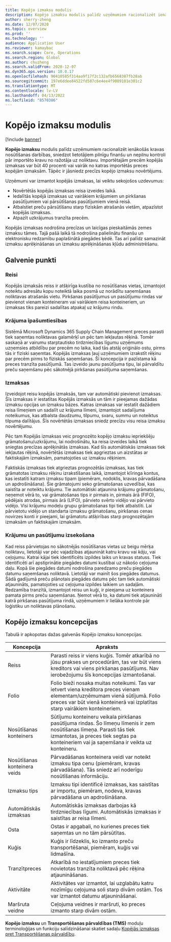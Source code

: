 ```yaml
---
title: Kopējo izmaksu modulis
description: Kopējo izmaksu modulis palīdz uzņēmumiem racionalizēt ienākošās kravas nosūtīšanas darbības, sniedzot lietotājiem pilnīgu finanšu un nepilnu kontroli pār importēto kravu no ražotāja uz noliktavu.
author: sherry-zheng
ms.date: 12/07/2020
ms.topic: overview
ms.prod: ''
ms.technology: ''
audience: Application User
ms.reviewer: kamaybac
ms.search.scope: Core, Operations
ms.search.region: Global
ms.author: chuzheng
ms.search.validFrom: 2020-12-07
ms.dyn365.ops.version: 10.0.17
ms.openlocfilehash: 90410585f314aa9f17f2c132afb6568307fb28ab
ms.sourcegitcommit: 197e6ddee84522fd587c6e4ee4f9089101e301c2
ms.translationtype: MT
ms.contentlocale: lv-LV
ms.lasthandoff: 04/13/2022
ms.locfileid: "8570386"
---
```

# <a name="landed-cost-module"></a>Kopējo izmaksu modulis

[!include [banner](../../includes/banner.md)]

**Kopējo izmaksu** modulis palīdz uzņēmumiem racionalizēt ienākošās kravas nosūtīšanas darbības, sniedzot lietotājiem pilnīgu finanšu un nepilnu kontroli pār importēto kravu no ražotāja uz noliktavu. Importētajām precēm kopējās izmaksas var būt 40 procenti vai vairāk no katras importētās preces kopējām izmaksām. Tāpēc ir jāsniedz precīzs kopējo izmaksu novērtējums.

Uzņēmumi var izmantot kopējās izmaksas, lai veiktu sekojošos uzdevumus:

- Novērtētās kopējās izmaksas reisa izveides laikā.
- Iedalītās kopējā izmaksas uz vairākiem krājumiem un pirkšanas pasūtījumiem vai pārsūtīšanas pasūtījumiem vienā reisā.
- Atbalstiet preču pārsūtīšanu starp fiziskām atrašanās vietām, atpazīstot kopējās izmaksas.
- Atpazīt uzkrājumus tranzīta precēm.

Kopējās izmaksas nodrošina precīzas un laicīgas pieskaitāmās zemes izmaksu tāmes. Tajā pašā laikā tā nodrošina palielinātu finanšu un elektronisku redzamību paplašinātā piegādes ķēdē. Tas arī palīdz samazināt izmaksu aprēķināšanas un izmaksu aprēķināšanas kļūdu administrēšanu.

## <a name="highlights"></a>Galvenie punkti

### <a name="voyages"></a>Reisi

Kopējās izmaksās reiss ir atšķirīga kustība no nosūtīšanas vietas, izmantojot noteiktu adresātu kopu noteiktā laika posmā uz norādītu saņemšanas noliktavas atrašanās vietu. Pirkšanas pasūtījumus un pasūtījumu rindas var pievienot vienam konteineram vai vairākiem reisa konteineriem, un izmaksas tiks pareizi sadalītas atpakaļ uz krājumu rindu. 

### <a name="item-ownership"></a>Krājuma īpašumtiesības

Sistēmā Microsoft Dynamics 365 Supply Chain Management preces parasti tiek saņemtas noliktavas galamērķī un pēc tam iekļautas rēķinā. Tomēr saskaņā ar vairumu starptautisko tirdzniecības līgumu uzņēmums uzņemsies atbildību par precēm no laika, kad tās atstāj oriģinālo ostu, pirms tās ir fiziski saņemtas. Kopējās izmaksas ļauj uzņēmumiem izrakstīt rēķinu par precēm pirms to fiziskās saņemšanas. Šī koncepcija ir pazīstama kā preces tranzīta pasūtījumā. Tas izveido jaunu pasūtījuma tipu, lai pārvaldītu preču saņemšanu pēc sākotnējā pirkšanas pasūtījuma saņemšanas.

### <a name="costs"></a>Izmaksas

Izveidojot reisu kopējās izmaksās, tam var automātiski pievienot izmaksas. Šīs izmaksas ir iestatītas Kopējās izmaksās un tām ir pieejamas dažādas izmaksu opcijas un izmaksu bāzes. Katras izmaksas var iestatīt dažādiem reisa līmeņiem un sadalīt uz krājuma līmeni, izmantojot sadalījuma noteikumus, kas atbalsta daudzumu, tilpumu, svaru, summu un noteiktus tilpuma dalītājus. Šīs novērtētās izmaksas sniedz precīzu visu reisa izmaksu novērtējumu.

Pēc tam Kopējās izmaksas veic prognozēto kopējo izmaksu iepriekšēju grāmatošanu/uzkrājumu, lai nodrošinātu, ka reisa izveides laikā tiek sniegtas precīzas aprēķinātās izmaksas. Kad šīs automātiskās izmaksas tiek iekļautas rēķinā, novērtētās izmaksas tiek apgrieztas un aizstātas ar faktiskajām izmaksām, pamatojoties uz izmaksu rēķiniem.

Faktiskās izmaksas tiek atgrieztas prognozētās izmaksas, kas tiek grāmatotas izmaksu rēķinu izrakstīšanas laikā, izmantojot klīringa kontus, kas iestatīti katram izmaksu tipam (piemēram, nodoklis, kravas pārvadāšana un apdrošināšana). Šie grāmatojumi seko grāmatošanas uzvedībai, kas saistīta ar noteiktu krājumu. Tie automātiski atjaunina krājumu grāmatošanu, neņemot vērā to, vai grāmatošanas tips ir pirmais in, pirmais ārā (FIFO), pēdējais atrodas, pirmais ārā (LIFO), pārvieto svērto vidējo vai pārvieto vidējo. Visi krājumu modeļu grupu grāmatošanas tipi tiek atbalstīti. Lai pārvietotu vidējo un standarta izmaksu grāmatošanu, pirkšanas cenas novirzes konti ir pieejami, lai grāmatotu atšķirības starp prognozētajām izmaksām un faktiskajām izmaksām.

### <a name="item-and-order-tracking"></a>Krājumu un pasūtījumu izsekošana

Kad reiss pārvietojas no sākotnējās nosūtīšanas vietas uz beigu mērķa noliktavu, lietotāji var pēc vajadzības atjaunināt katru kravu vai *kāju*, vai ceļojumu. Katrai kājai tiek identificēts izpildes laiks un kravas statuss. Tiek identificēti arī apstiprinātie piegādes datumi kustībai uz nākošo ceļojuma daļu. Kopā šie piegādes datumi nodrošina paredzamo preču piegādes datumu saņemšanas noliktavā. Lietotāji var mainīt šos piegādes datumus. Šādā gadījumā preču plānotais piegādes datums pēc tam tiek automātiski atjaunināts, pamatojoties uz ceļojuma izpildes laikiem un sadaļām. Redzamība tranzītā, izmantojot reisu un kuģi, ir pieejama uz konteinera pamata pirms preču saņemšanas. Ņemot vērā to, ka datumi tiek atjaunināti katrā pirkšanas pasūtījuma rindā, uzņēmumiem ir lielāka kontrole pār loģistiku un noliktavas plānošanu.

## <a name="landed-cost-concepts"></a>Kopējo izmaksu koncepcijas

Tabulā ir apkopotas dažas galvenās Kopējo izmaksu koncepcijas.

| Koncepcija | Apraksts |
|---|---|
| Reiss | Parasti reiss ir viens kuģis. Tomēr atkarībā no jūsu prakses un procedūrām, tas var būt viens kreditors vai viens pirkšanas pasūtījums. Nav ierobežojumu šīs koncepcijas izmantošanai. |
| Folio | Folio bieži nosaka muitas noteikumi. Tas var ietvert viena kreditora preces vienam elementam/uzņēmumam vienā sūtījumā. Folio preces var būt vienā konteinerā vai izplatītas starp vairākiem konteineriem. |
| Nosūtīšanas konteiners | Sūtījumu konteineru veikala pirkšanas pasūtījuma rindas. Šo līmeņu līmenis ir zem nosūtīšanas līmeņa. Parasti tās tiek izmantotas, ja preces tiek segtas pa konteineriem vai ja saņemšana ir veikta uz konteineru. |
| Nosūtīšanas konteinera veids | Pārvadāšanas konteinera veidi var noteikt izmaksu tipa cenu (piemēram, kravas pārvadāšana). Tās sniedz arī noderīgu nosūtīšanas informāciju. |
| Izmaksu tips | Izmaksu tipi identificē izmaksas, kas saistītas ar importu, piemēram, nodeva, kravas pārvadāšana un apdrošināšana. |
| Automātiskās izmaksas | Automātiskās izmaksas darbojas kā tirdzniecības līgumi. Automātiskās izmaksas ir saistītas ar reisa līmeni. |
| Osta | Ostas ir apgabali, no kurienes preces tiek saņemtas un no tām pārsūtītas. |
| Kuģis | Kuģis ir līdzeklis, ko izmanto preču transportēšanai, piemēram, kuģis vai lidmašīna. |
| Tranzītpreces | Atkarībā no iestatījumiem preces tiek novietotas tranzīta noliktavā pēc rēķina atjaunināšanas. |
| Aktivitāte | Aktivitātes var izmantot, lai uzglabātu katru nozīmīgu ceļojuma soli starp divām ostām. Tos var izmantot datumu atjaunināšanai. |
| Maršruta veidne | Ceļojuma veidnes ir maršruti, ko preces izmanto starp divām ostām. |

**Kopējo izmaksu** un **Transportēšanas pārvaldības (TMS)** moduļu terminoloģijas un funkciju salīdzināšanai skatiet sadaļu [Kopējās izmaksas pret Transportēšanas pārvaldību](landed-cost-vs-tms.md).
